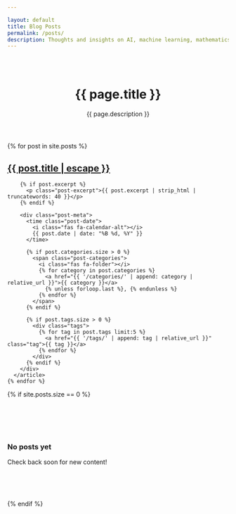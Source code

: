 ```yaml
---

layout: default
title: Blog Posts
permalink: /posts/
description: Thoughts and insights on AI, machine learning, mathematics, and technology.
---
```


<div class="container" style="padding-top: 2rem; padding-bottom: 4rem;">
  <header class="text-center mb-3">
    <h1>{{ page.title }}</h1>
    <p class="text-muted">{{ page.description }}</p>
  </header>

  <div class="post-list">
    {% for post in site.posts %}
      <article class="post-card">
        <h2 class="post-title">
          <a href="{{ post.url | relative_url }}">{{ post.title | escape }}</a>
        </h2>
        
        {% if post.excerpt %}
          <p class="post-excerpt">{{ post.excerpt | strip_html | truncatewords: 40 }}</p>
        {% endif %}
        
        <div class="post-meta">
          <time class="post-date">
            <i class="fas fa-calendar-alt"></i>
            {{ post.date | date: "%B %d, %Y" }}
          </time>
          
          {% if post.categories.size > 0 %}
            <span class="post-categories">
              <i class="fas fa-folder"></i>
              {% for category in post.categories %}
                <a href="{{ '/categories/' | append: category | relative_url }}">{{ category }}</a>
                {% unless forloop.last %}, {% endunless %}
              {% endfor %}
            </span>
          {% endif %}
          
          {% if post.tags.size > 0 %}
            <div class="tags">
              {% for tag in post.tags limit:5 %}
                <a href="{{ '/tags/' | append: tag | relative_url }}" class="tag">{{ tag }}</a>
              {% endfor %}
            </div>
          {% endif %}
        </div>
      </article>
    {% endfor %}
  </div>

  {% if site.posts.size == 0 %}
    <div class="text-center" style="padding: 4rem 0;">
      <i class="fas fa-edit" style="font-size: 4rem; color: var(--text-muted); margin-bottom: 1rem;"></i>
      <h3>No posts yet</h3>
      <p class="text-muted">Check back soon for new content!</p>
    </div>
  {% endif %}
</div>


[jekyll-organization]: https://github.com/jekyll
